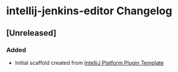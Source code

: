<!-- Keep a Changelog guide -> https://keepachangelog.com -->

# intellij-jenkins-editor Changelog

## [Unreleased]
### Added
- Initial scaffold created from [IntelliJ Platform Plugin Template](https://github.com/JetBrains/intellij-platform-plugin-template)
